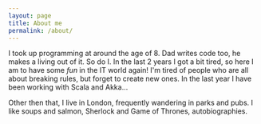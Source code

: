 ```yaml
---
layout: page
title: About me
permalink: /about/
---
```


I took up programming at around the age of 8. Dad writes code too, he makes a living out of it. So do I. In the last 2 years I got a bit tired, so here I am to have some *fun* in the IT world again! I'm tired of people who are all about breaking rules, but forget to create new ones. In the last year I have been working with Scala and Akka...

Other then that, I live in London, frequently wandering in parks and pubs. I like soups and salmon, Sherlock and Game of Thrones, autobiographies.
